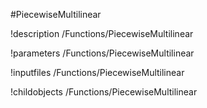 <!-- MOOSE Object Documentation Stub: Remove this when content is added. -->
#PiecewiseMultilinear

!description /Functions/PiecewiseMultilinear

!parameters /Functions/PiecewiseMultilinear

!inputfiles /Functions/PiecewiseMultilinear

!childobjects /Functions/PiecewiseMultilinear
